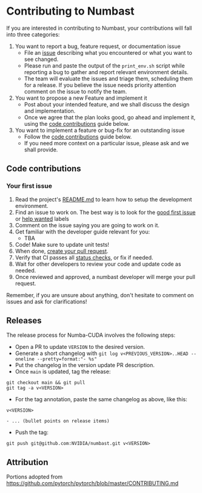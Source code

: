 # Contributing to Numbast

If you are interested in contributing to Numbast, your contributions will fall
into three categories:
1. You want to report a bug, feature request, or documentation issue
    - File an [issue](https://github.com/nvidia/numbast/issues/new/choose)
    describing what you encountered or what you want to see changed.
    - Please run and paste the output of the `print_env.sh` script while
    reporting a bug to gather and report relevant environment details.
    - The team will evaluate the issues and triage them, scheduling
    them for a release. If you believe the issue needs priority attention
    comment on the issue to notify the team.
2. You want to propose a new Feature and implement it
    - Post about your intended feature, and we shall discuss the design and
    implementation.
    - Once we agree that the plan looks good, go ahead and implement it, using
    the [code contributions](#code-contributions) guide below.
3. You want to implement a feature or bug-fix for an outstanding issue
    - Follow the [code contributions](#code-contributions) guide below.
    - If you need more context on a particular issue, please ask and we shall
    provide.

## Code contributions

### Your first issue

1. Read the project's [README.md](https://github.com/nvidia/numbast/blob/main/README.md)
    to learn how to setup the development environment.
2. Find an issue to work on. The best way is to look for the [good first issue](https://github.com/nvidia/numbast/issues?q=is%3Aissue+is%3Aopen+label%3A%22good+first+issue%22)
    or [help wanted](https://github.com/nvidia/numbast/issues?q=is%3Aissue+is%3Aopen+label%3A%22help+wanted%22) labels
3. Comment on the issue saying you are going to work on it.
4. Get familiar with the developer guide relevant for you:
    * TBA
5. Code! Make sure to update unit tests!
6. When done, [create your pull request](https://github.com/nvidia/numbast/compare).
7. Verify that CI passes all [status checks](https://help.github.com/articles/about-status-checks/), or fix if needed.
8. Wait for other developers to review your code and update code as needed.
9. Once reviewed and approved, a numbast developer will merge your pull request.

Remember, if you are unsure about anything, don't hesitate to comment on issues and ask for clarifications!

## Releases

The release process for Numba-CUDA involves the following steps:

- Open a PR to update `VERSION` to the desired version.
- Generate a short changelog with `git log v<PREVIOUS_VERSION>..HEAD --oneline --pretty=format:"- %s"`
- Put the changelog in the version update PR description.
- Once `main` is updated, tag the release:
```
git checkout main && git pull
git tag -a v<VERSION>
```
- For the tag annotation, paste the same changelog as above, like this:
```
v<VERSION>

- ... (bullet points on release items)
```
- Push the tag:
```
git push git@github.com:NVIDIA/numbast.git v<VERSION>
```

## Attribution
Portions adopted from https://github.com/pytorch/pytorch/blob/master/CONTRIBUTING.md
